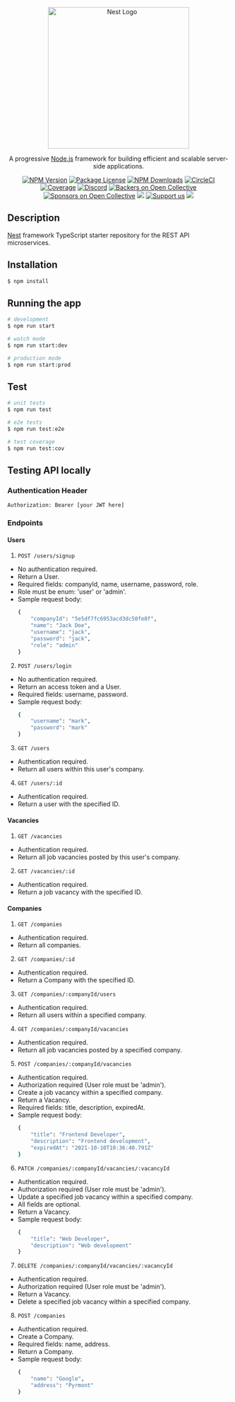 <p align="center">
  <a href="http://nestjs.com/" target="blank"><img src="https://nestjs.com/img/logo_text.svg" width="320" alt="Nest Logo" /></a>
</p>

[circleci-image]: https://img.shields.io/circleci/build/github/nestjs/nest/master?token=abc123def456
[circleci-url]: https://circleci.com/gh/nestjs/nest

  <p align="center">A progressive <a href="http://nodejs.org" target="_blank">Node.js</a> framework for building efficient and scalable server-side applications.</p>
    <p align="center">
<a href="https://www.npmjs.com/~nestjscore" target="_blank"><img src="https://img.shields.io/npm/v/@nestjs/core.svg" alt="NPM Version" /></a>
<a href="https://www.npmjs.com/~nestjscore" target="_blank"><img src="https://img.shields.io/npm/l/@nestjs/core.svg" alt="Package License" /></a>
<a href="https://www.npmjs.com/~nestjscore" target="_blank"><img src="https://img.shields.io/npm/dm/@nestjs/common.svg" alt="NPM Downloads" /></a>
<a href="https://circleci.com/gh/nestjs/nest" target="_blank"><img src="https://img.shields.io/circleci/build/github/nestjs/nest/master" alt="CircleCI" /></a>
<a href="https://coveralls.io/github/nestjs/nest?branch=master" target="_blank"><img src="https://coveralls.io/repos/github/nestjs/nest/badge.svg?branch=master#9" alt="Coverage" /></a>
<a href="https://discord.gg/G7Qnnhy" target="_blank"><img src="https://img.shields.io/badge/discord-online-brightgreen.svg" alt="Discord"/></a>
<a href="https://opencollective.com/nest#backer" target="_blank"><img src="https://opencollective.com/nest/backers/badge.svg" alt="Backers on Open Collective" /></a>
<a href="https://opencollective.com/nest#sponsor" target="_blank"><img src="https://opencollective.com/nest/sponsors/badge.svg" alt="Sponsors on Open Collective" /></a>
  <a href="https://paypal.me/kamilmysliwiec" target="_blank"><img src="https://img.shields.io/badge/Donate-PayPal-ff3f59.svg"/></a>
    <a href="https://opencollective.com/nest#sponsor"  target="_blank"><img src="https://img.shields.io/badge/Support%20us-Open%20Collective-41B883.svg" alt="Support us"></a>
  <a href="https://twitter.com/nestframework" target="_blank"><img src="https://img.shields.io/twitter/follow/nestframework.svg?style=social&label=Follow"></a>
</p>
  <!--[![Backers on Open Collective](https://opencollective.com/nest/backers/badge.svg)](https://opencollective.com/nest#backer)
  [![Sponsors on Open Collective](https://opencollective.com/nest/sponsors/badge.svg)](https://opencollective.com/nest#sponsor)-->

## Description

[Nest](https://github.com/nestjs/nest) framework TypeScript starter repository for the REST API microservices.

## Installation

```bash
$ npm install
```

## Running the app

```bash
# development
$ npm run start

# watch mode
$ npm run start:dev

# production mode
$ npm run start:prod
```

## Test

```bash
# unit tests
$ npm run test

# e2e tests
$ npm run test:e2e

# test coverage
$ npm run test:cov
```

## Testing API locally
### Authentication Header
`Authorization: Bearer [your JWT here]`

### Endpoints
#### Users
1. `POST /users/signup`
- No authentication required. 
- Return a User.
- Required fields: companyId, name, username, password, role.
- Role must be enum: 'user' or 'admin'.
- Sample request body: 
    ```bash
    {
        "companyId": "5e5df7fc6953acd3dc50fe8f",
        "name": "Jack Doe",
        "username": "jack",
        "password": "jack",
        "role": "admin"
    }
    ```

2. `POST /users/login`
- No authentication required. 
- Return an access token and a User.
- Required fields: username, password.
- Sample request body: 
    ```bash
    {
        "username": "mark",
        "password": "mark"
    }
    ```

3. `GET /users`
- Authentication required. 
- Return all users within this user's company.

4. `GET /users/:id`
- Authentication required. 
- Return a user with the specified ID.

#### Vacancies
1. `GET /vacancies`
- Authentication required. 
- Return all job vacancies posted by this user's company.

2. `GET /vacancies/:id`
- Authentication required. 
- Return a job vacancy with the specified ID.

#### Companies
1. `GET /companies`
- Authentication required. 
- Return all companies.

2. `GET /companies/:id`
- Authentication required. 
- Return a Company with the specified ID.

3. `GET /companies/:companyId/users`
- Authentication required. 
- Return all users within a specified company.

4. `GET /companies/:companyId/vacancies`
- Authentication required. 
- Return all job vacancies posted by a specified company.

5. `POST /companies/:companyId/vacancies`
- Authentication required.
- Authorization required (User role must be 'admin').
- Create a job vacancy within a specified company.
- Return a Vacancy.
- Required fields: title, description, expiredAt.
- Sample request body: 
    ```bash
    {
        "title": "Frontend Developer",
        "description": "Frontend development",
        "expiredAt": "2021-10-10T10:36:40.791Z"
    }
    ```

6. `PATCH /companies/:companyId/vacancies/:vacancyId`
- Authentication required.
- Authorization required (User role must be 'admin').
- Update a specified job vacancy within a specified company.
- All fields are optional.
- Return a Vacancy.
- Sample request body: 
    ```bash
    {
        "title": "Web Developer",
        "description": "Web development"
    }
    ```

7. `DELETE /companies/:companyId/vacancies/:vacancyId`
- Authentication required.
- Authorization required (User role must be 'admin').
- Return a Vacancy.
- Delete a specified job vacancy within a specified company.

8. `POST /companies`
- Authentication required.
- Create a Company.
- Required fields: name, address.
- Return a Company.
- Sample request body: 
    ```bash
    {
        "name": "Google",
        "address": "Pyrmont"
    }
    ```
